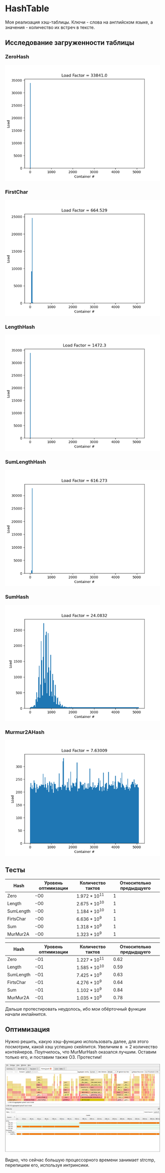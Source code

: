 # HashTable
Моя реализация хэш-таблицы. Ключи - слова на английском языке,
а значения - количество их встреч в тексте.

## Исследование загруженности таблицы

### ZeroHash
![alt text](Containers/ContainersZero.csvgraph.png)

### FirstChar
![alt text](Containers/ContainersFirstChar.csvgraph.png)

### LengthHash
![alt text](Containers/ContainersLength.csvgraph.png)

### SumLengthHash
![alt text](Containers/ContainersSumLength.csvgraph.png)

### SumHash
![alt text](Containers/ContainersSum.csvgraph.png)

### Murmur2AHash
![alt text](Containers/ContainersUtils.csvgraph.png)

## Тесты

|Hash        | Уровень оптимизации | Количество тактов | Относительно предыдщуего |
|------------|---------------------|-------------------|--------------------------|
| Zero       | -O0                 |$1.972 * 10^{11}$  | $1$                      |
| Length     | -O0                 |$2.675 * 10^{10}$  | $1$                      |
| SumLength  | -O0                 |$1.184 * 10^{10}$  | $1$                      |
| FirtsChar  | -O0                 |$6.636 * 10^{ 9}$  | $1$                      |
| Sum        | -O0                 |$1.318 * 10^{ 9}$  | $1$                      |
| MurMur2A   | -O0                 |$1.323 * 10^{ 9}$  | $1$                      |

|Hash        | Уровень оптимизации | Количество тактов | Относительно предыдщуего |
|------------|---------------------|-------------------|--------------------------|
| Zero       | -O1                 |$1.227 * 10^{11}$  | $0.62$                   |
| Length     | -O1                 |$1.585 * 10^{10}$  | $0.59$                   |
| SumLength  | -O1                 |$7.425 * 10^{ 9}$  | $0.63$                   |
| FirtsChar  | -O1                 |$4.276 * 10^{ 9}$  | $0.64$                   |
| Sum        | -O1                 |$1.102 * 10^{ 9}$  | $0.84$                   |
| MurMur2A   | -O1                 |$1.035 * 10^{ 9}$  | $0.78$                   |

Дальше протестировать неудолось, ибо мои обёрточный функции начали инлайнится.

## Оптимизация

Нужно решить, какую хэш-функцию использовать далее, для этого посмотрим, какой хэш
успешно скейлится. Увеличим в $\approx 2$ количество контейнеров. Поулчилось, что
MurMurHash оказался лучшим. Оставим только его, и поставим также O3. Протестим!

![alt text](img/O3_5113.png)

Видно, что сейчас большую процессорного времени занимает strcmp, перепишем его, используя интринсики.


